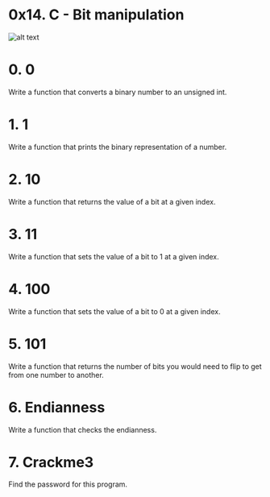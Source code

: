 # 0x14. C - Bit manipulation
![alt text](https://s3.amazonaws.com/intranet-projects-files/holbertonschool-low_level_programming/232/bitwise.PNG)

# 0. 0
Write a function that converts a binary number to an unsigned int.

# 1. 1
Write a function that prints the binary representation of a number.

# 2. 10
 Write a function that returns the value of a bit at a given index.

#  3. 11
Write a function that sets the value of a bit to 1 at a given index.

# 4. 100
Write a function that sets the value of a bit to 0 at a given index.

# 5. 101
Write a function that returns the number of bits you would need to flip to get from one number to another.

# 6. Endianness
Write a function that checks the endianness.

# 7. Crackme3
Find the password for this program.
